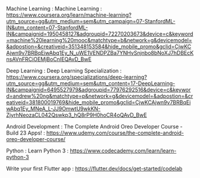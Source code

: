 Machine Learning : Machine Learning : https://www.coursera.org/learn/machine-learning?utm_source=gg&utm_medium=sem&utm_campaign=07-StanfordML-IN&utm_content=07-StanfordML-IN&campaignid=1950458127&adgroupid=72270203673&device=c&keyword=machine%20learning%20mooc&matchtype=b&network=g&devicemodel=&adpostion=&creativeid=351348153584&hide_mobile_promo&gclid=CjwKCAjwn9v7BRBqEiwAbq1Ey_N_uWE1VENDPZBa7YNHvSnjnbo8bNoXJ7hDBEcKnsAVnFRCiOEMjBoCnIEQAvD_BwE

Deep Learning : Deep Learning Specialization : https://www.coursera.org/specializations/deep-learning?utm_source=gg&utm_medium=sem&utm_content=17-DeepLearning-IN&campaignid=6495527979&adgroupid=77976292516&device=c&keyword=andrew%20ng&matchtype=p&network=g&devicemodel=&adpostion=&creativeid=381800019769&hide_mobile_promo&gclid=CjwKCAjwn9v7BRBqEiwAbq1Ey_MNeA_L-JJ9OmwtU9wkKN-ZjyrhNeozaCL042Qswkp3_hQ8rP9H0hoCR4oQAvD_BwE

Android Development : The Complete Android Oreo Developer Course - Build 23 Apps! : https://www.udemy.com/course/the-complete-android-oreo-developer-course/

Python : Learn Python 3 : https://www.codecademy.com/learn/learn-python-3

Write your first Flutter app : https://flutter.dev/docs/get-started/codelab
